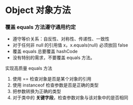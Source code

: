 # Object 对象方法
<!-- toc -->

### 覆盖 equals 方法遵守通用约定
* 遵守等价关系：自反性、对称性、传递性、一致性
* 对于任何非 null 的引用值 x，x.equals(null) 必须放回 false
* 覆盖 equals 总要覆盖 hashCode
* 没有特别的需求，不要覆盖 equals 方法。

实现高质量 equals 方法
1. 使用 == 检查对象是否是某个对象的引用
2. 使用 instanceof 检查参数是否是正确的类型
3. 把参数转换为正确的类型
4. 对于类中的 **关键字段**，检查参数对象与该对象中的是否相同
